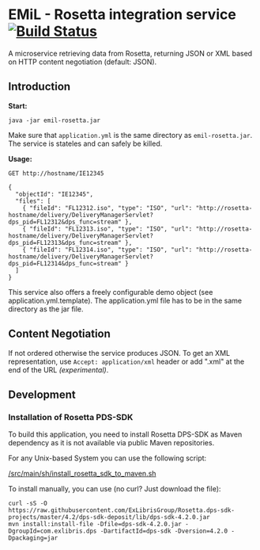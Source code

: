 # EMiL - Rosetta integration service [![Build Status](https://travis-ci.org/emil-emulation/emil-rosetta.svg?branch=master)](https://travis-ci.org/emil-emulation/emil-rosetta)

A microservice retrieving data from Rosetta, returning JSON or XML based on HTTP content negotiation (default: JSON).

## Introduction

**Start:**

    java -jar emil-rosetta.jar

Make sure that `application.yml` is the same directory as `emil-rosetta.jar`. The service is stateles and can safely be killed.

**Usage:**

    GET http://hostname/IE12345

    { 
      "objectId": "IE12345",
      "files": [
        { "fileId": "FL12312.iso", "type": "ISO", "url": "http://rosetta-hostname/delivery/DeliveryManagerServlet?dps_pid=FL12312&dps_func=stream" },
        { "fileId": "FL12313.iso", "type": "ISO", "url": "http://rosetta-hostname/delivery/DeliveryManagerServlet?dps_pid=FL12313&dps_func=stream" },
        { "fileId": "FL12314.iso", "type": "ISO", "url": "http://rosetta-hostname/delivery/DeliveryManagerServlet?dps_pid=FL12314&dps_func=stream" }
      ]
    }

This service also offers a freely configurable demo object (see application.yml.template). The application.yml file has to be in the same directory as the jar file.

## Content Negotiation

If not ordered otherwise the service produces JSON. To get an XML representation, use `Accept: application/xml` header or add ".xml" at the end of the URL *(experimental)*.

## Development

### Installation of Rosetta PDS-SDK

To build this application, you need to install Rosetta DPS-SDK as Maven dependency as it is not available via public Maven repositories.

For any Unix-based System you can use the following script:

[/src/main/sh/install_rosetta_sdk_to_maven.sh](https://github.com/emil-emulation/emil-rosetta/blob/master/src/main/sh/install_rosetta_sdk_to_maven.sh)

To install manually, you can use (no curl? Just download the file):

    curl -sS -O https://raw.githubusercontent.com/ExLibrisGroup/Rosetta.dps-sdk-projects/master/4.2/dps-sdk-deposit/lib/dps-sdk-4.2.0.jar
    mvn install:install-file -Dfile=dps-sdk-4.2.0.jar -DgroupId=com.exlibris.dps -DartifactId=dps-sdk -Dversion=4.2.0 -Dpackaging=jar
